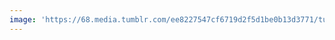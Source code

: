 ```yaml
---
image: 'https://68.media.tumblr.com/ee8227547cf6719d2f5d1be0b13d3771/tumblr_ovgbub4Yn01tbdx3so1_1280.jpg'
---
```

